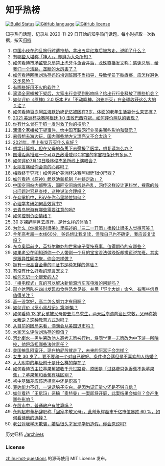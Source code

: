 # 知乎热榜
[![Build Status](https://github.com/ToWeLong/zhihu-hot-questions/workflows/CI/badge.svg)](https://github.com/ToWeLong/zhihu-hot-questions/actions)
[![GitHub language](https://img.shields.io/badge/language-golang-orange.svg)](https://golang.org/)
[![GitHub license](https://img.shields.io/github/license/ToWeLong/zhihu-hot-questions)](https://github.com/ToWeLong/zhihu-hot-questions/blob/main/LICENSE)

知乎热门话题，记录从 2020-11-29 日开始的知乎热门话题。每小时抓取一次数据，按天[归档](./archives)

<!-- BEGIN -->

1. [中国小伙在约旦旅行时遭抢劫，拿出五星红旗后被放走，说明了什么？](https://www.zhihu.com/question/471187170)
1. [有哪些人堪称「神人」，却鲜为大众所知？](https://www.zhihu.com/question/39408533)
1. [如何看待市场监管总局禁止虎牙斗鱼合并后，龙珠直播发文称：感谢总局，给我们一个活路，垄断的太厉害了？](https://www.zhihu.com/question/471401960)
1. [如何看待网曝刘浩存妈妈培训班因不当指导，导致学员下肢瘫痪，应怎样避免这类风险？](https://www.zhihu.com/question/471509047)
1. [有哪些好用不火的软件？](https://www.zhihu.com/question/310110592)
1. [滴滴全家桶被下架后，大家出行会受到影响吗？给出行行业释放了哪些机会？](https://www.zhihu.com/question/471243027)
1. [如何评价《原神》2.0 版本 PV「不动鸣神，泡影断灭」在全球收获这么大的关注？](https://www.zhihu.com/question/471289239)
1. [如何看待百岁阿兹海默奶奶记忆被困在3岁，体面的老年生活靠什么来支撑？](https://www.zhihu.com/question/471164232)
1. [2021 美洲杯决赛阿根廷 1:0 击败巴西夺冠，如何评价两队的表现？](https://www.zhihu.com/question/471501767)
1. [你有什么曾在千钧一发时救了你的技能？](https://www.zhihu.com/question/60715942)
1. [滴滴全家桶被下架事件，给中国互联网行业带来哪些影响和警示？](https://www.zhihu.com/question/471242804)
1. [暑假想去海边玩，国内哪些地方又漂亮又不会太热？](https://www.zhihu.com/question/464266147)
1. [2021年，手上有12万买什么车好？](https://www.zhihu.com/question/453534204)
1. [想学计算机，但在父母的怂恿下志愿报了医学，想复读怎么办？](https://www.zhihu.com/question/470621971)
1. [国漫距离搭建一个可以匹敌漫威/DC宇宙的宇宙框架还有多远？](https://www.zhihu.com/question/470496281)
1. [如何评价7月10日晚林俊杰圣所线上演唱会？](https://www.zhihu.com/question/471435723)
1. [女朋友痛经你会真的心疼吗？](https://www.zhihu.com/question/392000371)
1. [梅西终于夺冠！如何评价美洲杯决赛阿根廷1比0巴西？](https://www.zhihu.com/question/471502194)
1. [如何看待《原神》武器池新机制「神铸定轨」？](https://www.zhihu.com/question/471242389)
1. [中国空间站内部整洁，国际空间站线路杂乱，网传这样设计更科学，裸露的线出问题时容易查找，这种说法合理吗？](https://www.zhihu.com/question/471342963)
1. [在众掌机中，PSV在你心里地位如何？](https://www.zhihu.com/question/471086899)
1. [心理学考研如何高效背书?](https://www.zhihu.com/question/367658708)
1. [去青岛旅游有哪些需要注意的吗?](https://www.zhihu.com/question/463940803)
1. [如何控制负面情绪？](https://www.zhihu.com/question/20082759)
1. [30 岁裸辞两月去旅行，是什么样的体验？](https://www.zhihu.com/question/469997826)
1. [为什么《你微笑时很美》里描述的「三二一开团」桥段让很多人觉得可笑？](https://www.zhihu.com/question/469079924)
1. [今年高考超一本线60分，爸妈想让我复读，但我自己也不确定，我应该复读吗？](https://www.zhihu.com/question/470979430)
1. [东京奥运前夕，英特尔举办的世界电子竞技赛事，值得期待的有哪些？](https://www.zhihu.com/question/471064617)
1. [如果老公在明知道你一个人带刚一个月的宝宝没法做晚饭却撒谎说加班，其实是跟异性同学聚，你会怎样做？](https://www.zhihu.com/question/470868422)
1. [拥有一张高含金量的IT证书是种怎样的体验？](https://www.zhihu.com/question/470628182)
1. [有没有什么好看的现言宠文？](https://www.zhihu.com/question/296896817)
1. [如何忘记一个很爱的人?](https://www.zhihu.com/question/463974363)
1. [「换电模式」真的可以解决新能源汽车充电难的问题吗？](https://www.zhihu.com/question/452052665)
1. [邢立达团队在四川发现肉食性恐龙足迹，并用「野比大雄」命名，有哪些信息值得关注？](https://www.zhihu.com/question/470470078)
1. [高一没学好，高二怎么努力才有用啊？](https://www.zhihu.com/question/469064233)
1. [如何评价《罗小黑战记》第39集？](https://www.zhihu.com/question/471096080)
1. [如何看待 13 岁女孩被父母带去荒岛求生，两天后崩溃向渔民求救，父母称她太叛逆？这种教育方式对吗？](https://www.zhihu.com/question/471233105)
1. [从目前的困局来看，滴滴会从美国退市吗？](https://www.zhihu.com/question/470069077)
1. [大家怎么评价刘浩存的颜值？](https://www.zhihu.com/question/415082238)
1. [河北衡水一男生篡改他人高考志愿被行拘，将同学第一志愿改为中下游一所院校，他将承担哪些法律责任？](https://www.zhihu.com/question/471217744)
1. [美国搞乱阿富汗，现在拍屁股就走了，未来的阿富汗会怎样？](https://www.zhihu.com/question/470254637)
1. [女生 30 岁了，要不要和一个对自己很好、条件也合适但是不喜欢的人结婚？](https://www.zhihu.com/question/463821091)
1. [人大附中的年级前十是什么样的存在？](https://www.zhihu.com/question/322801940)
1. [如何看待货主拉苹果蕉被收千元过路费，原因是「过路费只免香蕉不免苹果蕉」？苹果蕉和香蕉有啥区别？](https://www.zhihu.com/question/471137088)
1. [初中基础差应该选择高中还是职高？](https://www.zhihu.com/question/470991038)
1. [表达能力不好，一说话脑子空白，是因为词汇量少还是不够自信？](https://www.zhihu.com/question/442551957)
1. [如何看待「王尼玛」恶搞「奥特曼」一案即将开庭，此案结果会如何？会产生哪些影响？](https://www.zhihu.com/question/471109088)
1. [在股市中，普通散户有胜算吗？](https://www.zhihu.com/question/462749796)
1. [永辉超市董秘辞职称「回家孝敬父母」，此前永辉超市千亿市值暴跌 60 %，如何看待他的选择？](https://www.zhihu.com/question/470636516)
1. [老公对我学历欺骗，婚后很久才发现学历造假，你会原谅吗?](https://www.zhihu.com/question/347657075)

<!-- END -->

历史归档 [./archives](./archives)


### License
[zhihu-hot-questions](https://github.com/towelong/zhihu-hot-questions) 的源码使用 MIT License 发布。